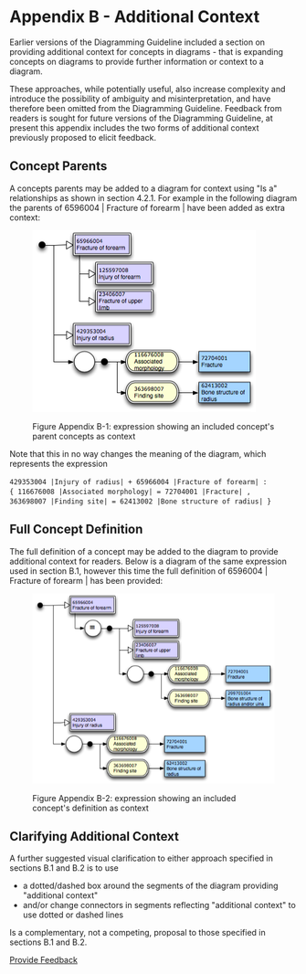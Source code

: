 # Appendix B - Additional Context

Earlier versions of the Diagramming Guideline included a section on providing additional context for concepts in diagrams - that is expanding concepts on diagrams to provide further information or context to a diagram.

These approaches, while potentially useful, also increase complexity and introduce the possibility of ambiguity and misinterpretation, and have therefore been omitted from the Diagramming Guideline. Feedback from readers is sought for future versions of the Diagramming Guideline, at present this appendix includes the two forms of additional context previously proposed to elicit feedback.

## Concept Parents

A concepts parents may be added to a diagram for context using "Is a" relationships as shown in section 4.2.1. For example in the following diagram the parents of 6596004 | Fracture of forearm | have been added as extra context:

<figure><img src="../images/29951023.png" alt=""><figcaption><p>Figure Appendix B-1: expression showing an included concept's parent concepts as context</p></figcaption></figure>

Note that this in no way changes the meaning of the diagram, which represents the expression

`429353004 |Injury of radius| + 65966004 |Fracture of forearm| :`\
`{ 116676008 |Associated morphology| = 72704001 |Fracture| ,`\
`363698007 |Finding site| = 62413002 |Bone structure of radius| }`

## Full Concept Definition

The full definition of a concept may be added to the diagram to provide additional context for readers. Below is a diagram of the same expression used in section B.1, however this time the full definition of 6596004 | Fracture of forearm | has been provided:

<figure><img src="../images/29951024.png" alt=""><figcaption><p>Figure Appendix B-2: expression showing an included concept's definition as context</p></figcaption></figure>

## Clarifying Additional Context

A further suggested visual clarification to either approach specified in sections B.1 and B.2 is to use

* a dotted/dashed box around the segments of the diagram providing "additional context"
* and/or change connectors in segments reflecting "additional context" to use dotted or dashed lines

Is a complementary, not a competing, proposal to those specified in sections B.1 and B.2.






<a href="https://docs.google.com/forms/d/e/1FAIpQLScTmbZIf0UEQwYDkY27EEWBkaiYkHSbR0_9DmFrMLXoQLyL7Q/viewform?usp=pp_url&entry.1767247133=SNOMED+Diagramming+Specification&entry.670899847=Appendix%20B%20-%20Additional%20Context" class="button primary">Provide Feedback</a>
